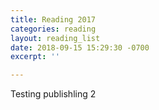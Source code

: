 ```yaml
---
title: Reading 2017
categories: reading
layout: reading_list
date: 2018-09-15 15:29:30 -0700
excerpt: ''

---
```

Testing publishling 2